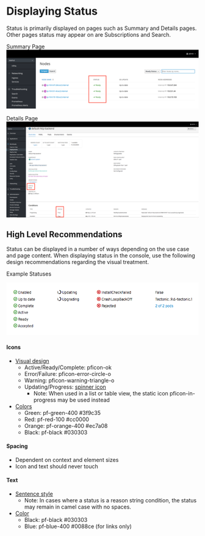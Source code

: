 # Displaying Status
Status is primarily displayed on pages such as Summary and Details pages. Other pages status may appear on are Subscriptions and Search.

Summary Page
![nodes](img/nodes.png)

Details Page
![deployment](img/deployment.png)

## High Level Recommendations
Status can be displayed in a number of ways depending on the use case and page content. When displaying status in the console, use the following design recommendations regarding the visual treatment.

Example Statuses

![status](img/status.png)

#### Icons
* [Visual design](https://www.patternfly.org/styles/icons/)
  * Active/Ready/Complete: pficon-ok
  * Error/Failure: pficon-error-circle-o
  * Warning: pficon-warning-triangle-o
  * Updating/Progress: [spinner icon](https://www.patternfly.org/pattern-library/widgets/#spinner)
    * Note: When used in a list or table view, the static icon pficon-in-progress may be used instead
* [Colors](https://www.patternfly.org/styles/color-palette/)
  * Green: pf-green-400 #3f9c35
  * Red: pf-red-100 #cc0000
  * Orange: pf-orange-400 #ec7a08
  * Black: pf-black #030303

#### Spacing
* Dependent on context and element sizes
* Icon and text should never touch

#### Text
* [Sentence style](https://www.patternfly.org/styles/terminology-and-wording/)
  * Note: In cases where a status is a reason string condition, the status may remain in camel case with no spaces.
* [Color](https://www.patternfly.org/styles/color-palette/)
  * Black: pf-black #030303
  * Blue: pf-blue-400 #0088ce (for links only)

